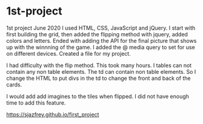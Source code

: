 # 1st-project
1st project June 2020
I used HTML, CSS, JavaScript and jQuery.
I start with first building the grid, then added the flipping method with jquery, added colors and letters. Ended with adding the API for the final picture that shows up with the winnning of the game. I added the @ media query to set for use on different devices. Created a file for my project.

I had difficulty with the flip method. This took many hours. I tables can not contain any non table elements. The td can contain non table elements. So I change the HTML to put divs in the td to change the front and back of the cards. 

I would add add imagines to the tiles when flipped. I did not have enough time to add this feature. 

https://sjazfrey.github.io/first_project
